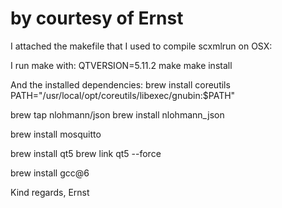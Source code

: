 # by courtesy of Ernst

I attached the makefile that I used to compile scxmlrun on OSX:

I run make with:
QTVERSION=5.11.2 make
make install

And the installed dependencies:
brew install coreutils
PATH="/usr/local/opt/coreutils/libexec/gnubin:$PATH"

brew tap nlohmann/json
brew install nlohmann_json

brew install mosquitto

brew install qt5
brew link qt5 --force

brew install gcc@6

Kind regards,
Ernst 
